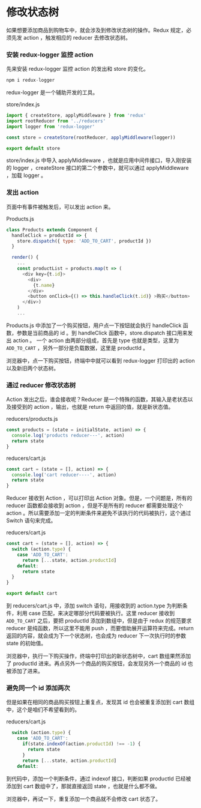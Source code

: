 # 修改状态树

如果想要添加商品到购物车中，就会涉及到修改状态树的操作。Redux 规定，必须先发 action ，触发相应的 reducer 去修改状态树。

### 安装 redux-logger 监控 action

先来安装 redux-logger 监控 action 的发出和 store 的变化。

```js
npm i redux-logger
```

redux-logger 是一个辅助开发的工具。

store/index.js

```js
import { createStore, applyMiddleware } from 'redux'
import rootReducer from '../reducers'
import logger from 'redux-logger'

const store = createStore(rootReducer, applyMiddleware(logger))

export default store
```

store/index.js 中导入 applyMiddleware ，也就是应用中间件接口，导入刚安装的 logger ，createStore 接口的第二个参数中，就可以通过 applyMiddleware ，加载 logger 。

### 发出 action

页面中有事件被触发后，可以发出 action 来。

Products.js

```js
class Products extends Component {
  handleClick = productId => {
    store.dispatch({ type: 'ADD_TO_CART', productId })
  }

  render() {
    ...
    const productList = products.map(t => (
      <div key={t.id}>
        <div>
          {t.name}
        </div>
        <button onClick={() => this.handleClick(t.id)} >购买</button>
      </div>)
    )
    ...
```

Products.js 中添加了一个购买按钮，用户点一下按钮就会执行 handleClick 函数，参数是当前商品的 id 。到 handleClick 函数中，store.dispatch 接口用来发出 action 。 一个 action 由两部分组成，首先是 type 也就是类型，这里为 `ADD_TO_CART` ，另外一部分是负载数据，这里是 productId 。

浏览器中，点一下购买按钮，终端中中就可以看到 redux-logger 打印出的 action 以及新旧两个状态树。

### 通过 reducer 修改状态树

Action 发出之后，谁会接收呢？Reducer 是一个特殊的函数，其输入是老状态以及接受到的 action ，输出，也就是 return 中返回的值，就是新状态值。

reducers/products.js

```js
const products = (state = initialState, action) => {
  console.log('products reducer---', action)
  return state
}
```

reducers/cart.js

```js
const cart = (state = [], action) => {
  console.log('cart reducer----', action)
  return state
}
```

Reducer 接收到 Action ，可以打印出 Action 对象。但是，一个问题是，所有的 reducer 函数都会接收到 action ，但是不是所有的 reducer 都需要处理这个 action 。所以需要添加一定的判断条件来避免不该执行的代码被执行，这个通过 Switch 语句来完成。

reducers/cart.js

```js
const cart = (state = [], action) => {
  switch (action.type) {
    case 'ADD_TO_CART':
      return [...state, action.productId]
    default:
      return state
  }
}

export default cart
```

到 reducers/cart.js 中，添加 switch 语句，用接收到的 action.type 为判断条件，利用 case 匹配，来决定哪部分代码要被执行。这里 reducer 接收到 `ADD_TO_CART` 之后，要把 productId 添加到数组中，但是由于 redux 的规范要求 reducer 是纯函数，所以这里不能用 push ，而要借助展开运算符来完成。return 返回的内容，就会成为下一个状态树，也会成为 reducer 下一次执行时的参数 state 的初始值。

浏览器中，执行一下购买操作，终端中打印出的新状态树中，cart 数组果然添加了 productId 进来。再点另外一个商品的购买按钮，会发现另外一个商品的 id 也被添加了进来。

### 避免同一个 id 添加两次

但是如果在相同的商品购买按钮上重复点，发现其 id 也会被重复添加到 cart 数组中，这个是咱们不希望看到的。

reducers/cart.js

```js
  switch (action.type) {
    case 'ADD_TO_CART':
      if(state.indexOf(action.productId) !== -1) {
        return state
      }
      return [...state, action.productId]
    default:
```

到代码中，添加一个判断条件，通过 indexof 接口，判断如果 productId 已经被添加到 cart 数组中了，那就直接返回 state ，也就是什么都不做。

浏览器中，再试一下，重复添加一个商品就不会修改 cart 状态了。